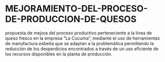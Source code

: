 # MEJORAMIENTO-DEL-PROCESO-DE-PRODUCCION-DE-QUESOS
propuesta de mejora del proceso  productivo perteneciente a la línea de queso fresco en la empresa “La Cucuma”,  mediante el uso de herramientas de manufactura esbelta que se adaptan a la  problemática permitiendo la reducción de los desperdicios encontrados a través de un  uso eficiente de los recursos disponibles en la planta de producción.
